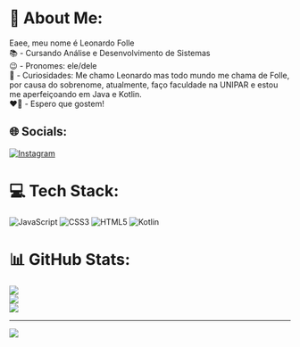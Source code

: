 # 💫 About Me:
Eaee, meu nome é Leonardo Folle<br>📚 - Cursando Análise e Desenvolvimento de Sistemas <br>😉 - Pronomes: ele/dele <br>👻 - Curiosidades: Me chamo Leonardo mas todo mundo me chama de Folle, por causa do sobrenome, atualmente, faço faculdade na UNIPAR e estou me aperfeiçoando em Java e Kotlin. <br>❤️‍🔥 - Espero que gostem!<br>


## 🌐 Socials:
[![Instagram](https://img.shields.io/badge/Instagram-%23E4405F.svg?logo=Instagram&logoColor=white)](https://instagram.com/leonardofollee) 

# 💻 Tech Stack:
![JavaScript](https://img.shields.io/badge/javascript-%23323330.svg?style=flat&logo=javascript&logoColor=%23F7DF1E) ![CSS3](https://img.shields.io/badge/css3-%231572B6.svg?style=flat&logo=css3&logoColor=white) ![HTML5](https://img.shields.io/badge/html5-%23E34F26.svg?style=flat&logo=html5&logoColor=white) ![Kotlin](https://img.shields.io/badge/Kotlin-7F52FF?style=for-the-badge&logo=Kotlin&logoColor=white)
# 📊 GitHub Stats:
![](https://github-readme-stats.vercel.app/api?username=iLeonard0&theme=dracula&hide_border=false&include_all_commits=true&count_private=false)<br/>
![](https://github-readme-streak-stats.herokuapp.com/?user=iLeonard0&theme=dracula&hide_border=false)<br/>
![](https://github-readme-stats.vercel.app/api/top-langs/?username=iLeonard0&theme=dracula&hide_border=false&include_all_commits=true&count_private=false&layout=compact)

---
[![](https://visitcount.itsvg.in/api?id=iLeonard0&icon=0&color=0)](https://visitcount.itsvg.in)

<!-- Proudly created with GPRM ( https://gprm.itsvg.in ) -->
